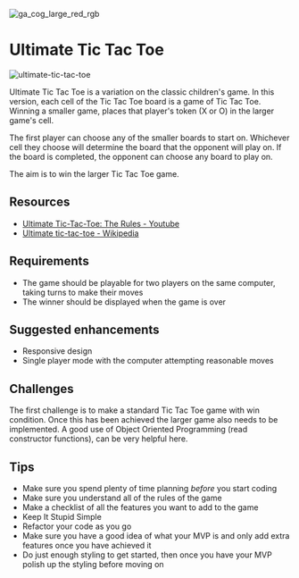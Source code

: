 ![ga_cog_large_red_rgb](https://cloud.githubusercontent.com/assets/40461/8183776/469f976e-1432-11e5-8199-6ac91363302b.png)

# Ultimate Tic Tac Toe


![ultimate-tic-tac-toe](https://media.git.generalassemb.ly/user/15120/files/db8afa00-fec9-11e8-8a65-d0df35a7d6ce)

Ultimate Tic Tac Toe is a variation on the classic children's game. In this version, each cell of the Tic Tac Toe board is a game of Tic Tac Toe. Winning a smaller game, places that player's token (X or O) in the larger game's cell.

The first player can choose any of the smaller boards to start on. Whichever cell they choose will determine the board that the opponent will play on. If the board is completed, the opponent can choose any board to play on.

The aim is to win the larger Tic Tac Toe game.

## Resources

* [Ultimate Tic-Tac-Toe: The Rules - Youtube](https://www.youtube.com/watch?v=37PC0bGMiTI)
* [Ultimate tic-tac-toe - Wikipedia](https://en.wikipedia.org/wiki/Ultimate_tic-tac-toe)

## Requirements

* The game should be playable for two players on the same computer, taking turns to make their moves
* The winner should be displayed when the game is over

## Suggested enhancements

* Responsive design
* Single player mode with the computer attempting reasonable moves

## Challenges

The first challenge is to make a standard Tic Tac Toe game with win condition. Once this has been achieved the larger game also needs to be implemented. A good use of Object Oriented Programming (read constructor functions), can be very helpful here.

## Tips

* Make sure you spend plenty of time planning _before_ you start coding
* Make sure you understand all of the rules of the game
* Make a checklist of all the features you want to add to the game
* Keep It Stupid Simple
* Refactor your code as you go
* Make sure you have a good idea of what your MVP is and only add extra features once you have achieved it
* Do just enough styling to get started, then once you have your MVP polish up the styling before moving on

